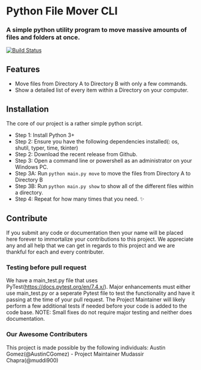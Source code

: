 # Python File Mover CLI
### A simple python utility program to move massive amounts of files and folders at once.
[![Build Status](https://travis-ci.org/joemccann/dillinger.svg?branch=master)](https://travis-ci.org/joemccann/dillinger)

## Features
- Move files from Directory A to Directory B with only a few commands.
- Show a detailed list of every item within a Directory on your computer.

## Installation
The core of our project is a rather simple python script.
- Step 1: Install Python 3+
- Step 2: Ensure you have the following dependencies installed(: os, shutil, typer, time, tkinter)
- Step 2: Download the recent release from Github.
- Step 3: Open a command line or powershell as an administrator on your Windows PC.
- Step 3A: Run `python main.py move` to move the files from Directory A to Directory B
- Step 3B: Run `python main.py show` to show all of the different files within a directory.
- Step 4: Repeat for how many times that you need. ✨

## Contribute
If you submit any code or documentation then your name will be placed here forever to immortalize your contributions to this project. We appreciate any and all help that we can get in regards to this project and we are thankful for each and every contributer.

### Testing before pull request
We have a main_test.py file that uses PyTest(https://docs.pytest.org/en/7.4.x/). Major enhancements must either use main_test.py or a seperate Pytest file to test the functionality and have it passing at the time of your pull request. The Project Maintainer will likely perform a few additional tests if needed before your code is added to the code base. NOTE: Small fixes do not require major testing and neither does documentation.

### Our Awesome Contributers
This project is made possible by the following individuals:
Austin Gomez(@AustinCGomez) - Project Maintainer
Mudassir Chapra(@muddi900)
